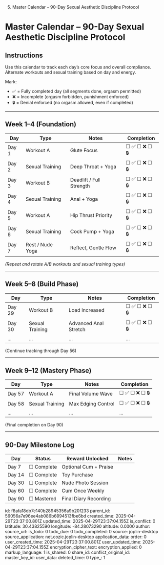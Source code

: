5. Master Calendar – 90-Day Sexual Aesthetic Discipline Protocol

# Master Calendar – 90-Day Sexual Aesthetic Discipline Protocol

## Instructions
Use this calendar to track each day’s core focus and overall compliance. Alternate workouts and sexual training based on day and energy.

Mark:
- ✅ = Fully completed day (all segments done, orgasm permitted)
- ❌ = Incomplete (orgasm forbidden, punishment enforced)
- 🔒 = Denial enforced (no orgasm allowed, even if completed)

---

## Week 1–4 (Foundation)
| Day | Type | Notes | Completion |
|-----|------|-------|------------|
| Day 1 | Workout A | Glute Focus | ☐ ✅ ☐ ❌ ☐ 🔒 |
| Day 2 | Sexual Training | Deep Throat + Yoga | ☐ ✅ ☐ ❌ ☐ 🔒 |
| Day 3 | Workout B | Deadlift / Full Strength | ☐ ✅ ☐ ❌ ☐ 🔒 |
| Day 4 | Sexual Training | Anal + Yoga | ☐ ✅ ☐ ❌ ☐ 🔒 |
| Day 5 | Workout A | Hip Thrust Priority | ☐ ✅ ☐ ❌ ☐ 🔒 |
| Day 6 | Sexual Training | Cock Pump + Yoga | ☐ ✅ ☐ ❌ ☐ 🔒 |
| Day 7 | Rest / Nude Yoga | Reflect, Gentle Flow | ☐ ✅ ☐ ❌ ☐ 🔒 |

*(Repeat and rotate A/B workouts and sexual training types)*

---

## Week 5–8 (Build Phase)
| Day | Type | Notes | Completion |
|-----|------|-------|------------|
| Day 29 | Workout B | Load Increased | ☐ ✅ ☐ ❌ ☐ 🔒 |
| Day 30 | Sexual Training | Advanced Anal Stretch | ☐ ✅ ☐ ❌ ☐ 🔒 |
| ... | ... | ... | ... |

(Continue tracking through Day 56)

---

## Week 9–12 (Mastery Phase)
| Day | Type | Notes | Completion |
|-----|------|-------|------------|
| Day 57 | Workout A | Final Volume Wave | ☐ ✅ ☐ ❌ ☐ 🔒 |
| Day 58 | Sexual Training | Max Edging Control | ☐ ✅ ☐ ❌ ☐ 🔒 |
| ... | ... | ... | ... |

(Final completion on Day 90)

---

## 90-Day Milestone Log
| Day | Status | Reward Unlocked | Notes |
|-----|--------|------------------|-------|
| Day 7 | ☐ Complete | Optional Cum + Praise | |
| Day 14 | ☐ Complete | Toy Purchase | |
| Day 30 | ☐ Complete | Nude Photo Session | |
| Day 60 | ☐ Complete | Cum Once Weekly | |
| Day 90 | ☐ Mastered | Final Diary Recording | |



id: f8afa18db7c140b28945356a9b20f233
parent_id: 56056a7e96ee4ab086b6994513fbe6bd
created_time: 2025-04-29T23:37:00.801Z
updated_time: 2025-04-29T23:37:04.155Z
is_conflict: 0
latitude: 30.43825590
longitude: -84.28073290
altitude: 0.0000
author: 
source_url: 
is_todo: 0
todo_due: 0
todo_completed: 0
source: joplin-desktop
source_application: net.cozic.joplin-desktop
application_data: 
order: 0
user_created_time: 2025-04-29T23:37:00.801Z
user_updated_time: 2025-04-29T23:37:04.155Z
encryption_cipher_text: 
encryption_applied: 0
markup_language: 1
is_shared: 0
share_id: 
conflict_original_id: 
master_key_id: 
user_data: 
deleted_time: 0
type_: 1